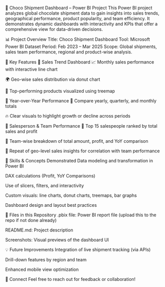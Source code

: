 🍫 Choco Shipment Dashboard – Power BI Project
This Power BI project analyzes global chocolate shipment data to gain insights into sales trends, geographical performance, product popularity, and team efficiency. It demonstrates dynamic dashboards with interactivity and KPIs that offer a comprehensive view for data-driven decisions.

📊 Project Overview
Title: Choco Shipment Dashboard
Tool: Microsoft Power BI
Dataset Period: Feb 2023 – Mar 2025
Scope: Global shipments, sales team performance, regional and product-wise analysis.

📌 Key Features
🔹 Sales Trend Dashboard
📈 Monthly sales performance with interactive line chart

🌍 Geo-wise sales distribution via donut chart

🍫 Top-performing products visualized using treemap

🔹 Year-over-Year Performance
📅 Compare yearly, quarterly, and monthly totals

🔥 Clear visuals to highlight growth or decline across periods

🔹 Salesperson & Team Performance
👤 Top 15 salespeople ranked by total sales and profit

👥 Team-wise breakdown of total amount, profit, and YoY comparison

📍 Repeat of geo-level sales insights for correlation with team performance

🚀 Skills & Concepts Demonstrated
Data modeling and transformation in Power BI

DAX calculations (Profit, YoY Comparisons)

Use of slicers, filters, and interactivity

Custom visuals: line charts, donut charts, treemaps, bar graphs

Dashboard design and layout best practices

📁 Files in this Repository
.pbix file: Power BI report file (upload this to the repo if not done already)

README.md: Project description

Screenshots: Visual previews of the dashboard UI

💡 Future Improvements
Integration of live shipment tracking (via APIs)

Drill-down features by region and team

Enhanced mobile view optimization

🔗 Connect
Feel free to reach out for feedback or collaboration!
